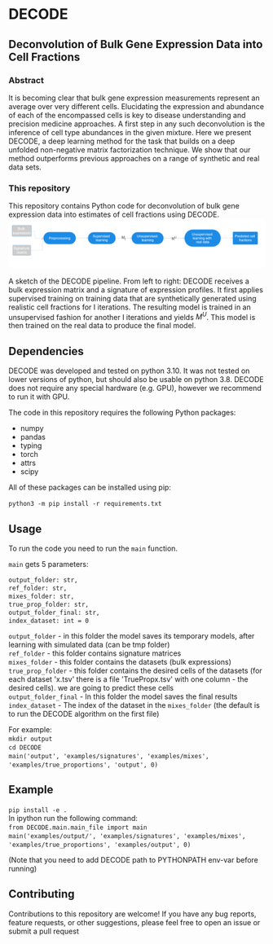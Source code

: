 # DECODE

## Deconvolution of Bulk Gene Expression Data into Cell Fractions
### Abstract
It is becoming clear that bulk gene expression measurements represent an average over very different
cells. Elucidating the expression and abundance of each of the encompassed cells is key to disease
understanding and precision medicine approaches. A first step in any such deconvolution is the
inference of cell type abundances in the given mixture. Here we present DECODE, a deep learning
method for the task that builds on a deep unfolded non-negative matrix factorization technique. We
show that our method outperforms previous approaches on a range of synthetic and real data sets.

### This repository

This repository contains Python code for deconvolution of bulk gene expression data into estimates of cell fractions using DECODE.
![DECODE flow](./modelFlow3.png)

A sketch of the DECODE pipeline. From left to right: DECODE receives a bulk
expression matrix and a signature of expression profiles. It first applies supervised training on
training data that are synthetically generated using realistic cell fractions for I iterations. The
resulting model is trained in an unsupervised fashion for another I iterations and yields $M^U$. This
model is then trained on the real data to produce the final model.


## Dependencies
DECODE was developed and tested on python 3.10. It was not tested on lower versions of python, but should also be usable on python 3.8. DECODE does not require any special hardware (e.g. GPU), however we recommend to run it with GPU.


The code in this repository requires the following Python packages:

- numpy
- pandas
- typing 
- torch
- attrs
- scipy

All of these packages can be installed using pip:

`python3 -m pip install -r requirements.txt`

## Usage
To run the code you need to run the `main` function.

`main` gets 5 parameters:
```
output_folder: str,
ref_folder: str,
mixes_folder: str,
true_prop_folder: str,
output_folder_final: str,
index_dataset: int = 0
```
`output_folder` - in this folder the model saves its temporary models, after learning with simulated data  (can be tmp folder) </br>
`ref_folder` - this folder contains signature matrices </br>
`mixes_folder` - this folder contains the datasets (bulk expressions) </br>
`true_prop_folder` - this folder contains the desired cells of the datasets (for each dataset 'x.tsv' there is a file 'TruePropx.tsv' with one column - the desired cells). we are going to predict these cells</br>
`output_folder_final` - In this folder the model saves the final results </br>
`index_dataset` - The index of the dataset in the `mixes_folder` (the default is to run the DECODE algorithm on the first file) 

For example:</br>
`mkdir output`</br>
`cd DECODE`</br>
`main('output', 'examples/signatures', 'examples/mixes', 'examples/true_proportions', 'output', 0)`</br>

## Example
`pip install -e .`</br>
In ipython run the following command:</br>
`from DECODE.main.main_file import main`</br>
`main('examples/output/', 'examples/signatures', 'examples/mixes', 'examples/true_proportions', 'examples/output', 0)`

(Note that you need to add DECODE path to PYTHONPATH env-var before running)
## Contributing
Contributions to this repository are welcome! If you have any bug reports, feature requests, or other suggestions, please feel free to open an issue or submit a pull request
